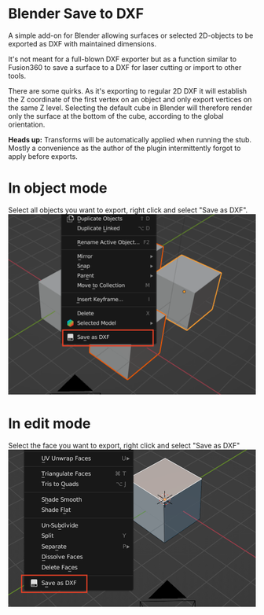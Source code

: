 # Blender Save to DXF
A simple add-on for Blender allowing surfaces or selected 2D-objects to be exported as DXF with maintained dimensions. 

It's not meant for a full-blown DXF exporter but as a function similar to Fusion360 to save a surface to a DXF for laser cutting or import to other tools. 

There are some quirks. As it's exporting to regular 2D DXF it will establish the Z coordinate of the first vertex on an object and only export vertices on the same Z level. Selecting the default cube in Blender will therefore render only the surface at the bottom of the cube, according to the global orientation. 

**Heads up:** Transforms will be automatically applied when running the stub. Mostly a convenience as the author of the plugin intermittently forgot to apply before exports. 

# In object mode
Select all objects you want to export, right click and select "Save as DXF". 
![image](docs/selected_objects.png)

# In edit mode
Select the face you want to export, right click and select "Save as DXF"
![image](docs/edit_menu.png)

